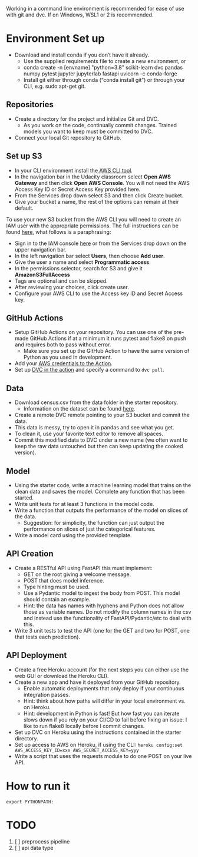 Working in a command line environment is recommended for ease of use with git and dvc. If on Windows, WSL1 or 2 is recommended.

# Environment Set up
* Download and install conda if you don’t have it already.
    * Use the supplied requirements file to create a new environment, or
    * conda create -n [envname] "python=3.8" scikit-learn dvc pandas numpy pytest jupyter jupyterlab fastapi uvicorn -c conda-forge
    * Install git either through conda (“conda install git”) or through your CLI, e.g. sudo apt-get git.

## Repositories

* Create a directory for the project and initialize Git and DVC.
   * As you work on the code, continually commit changes. Trained models you want to keep must be committed to DVC.
* Connect your local Git repository to GitHub.

## Set up S3

* In your CLI environment install the<a href="https://docs.aws.amazon.com/cli/latest/userguide/cli-chap-install.html" target="_blank"> AWS CLI tool</a>.
* In the navigation bar in the Udacity classroom select **Open AWS Gateway** and then click **Open AWS Console**. You will not need the AWS Access Key ID or Secret Access Key provided here.
* From the Services drop down select S3 and then click Create bucket.
* Give your bucket a name, the rest of the options can remain at their default.

To use your new S3 bucket from the AWS CLI you will need to create an IAM user with the appropriate permissions. The full instructions can be found <a href="https://docs.aws.amazon.com/IAM/latest/UserGuide/id_users_create.html#id_users_create_console" target="_blank">here</a>, what follows is a paraphrasing:

* Sign in to the IAM console <a href="https://console.aws.amazon.com/iam/" target="_blank">here</a> or from the Services drop down on the upper navigation bar.
* In the left navigation bar select **Users**, then choose **Add user**.
* Give the user a name and select **Programmatic access**.
* In the permissions selector, search for S3 and give it **AmazonS3FullAccess**
* Tags are optional and can be skipped.
* After reviewing your choices, click create user. 
* Configure your AWS CLI to use the Access key ID and Secret Access key.

## GitHub Actions

* Setup GitHub Actions on your repository. You can use one of the pre-made GitHub Actions if at a minimum it runs pytest and flake8 on push and requires both to pass without error.
   * Make sure you set up the GitHub Action to have the same version of Python as you used in development.
* Add your <a href="https://github.com/marketplace/actions/configure-aws-credentials-action-for-github-actions" target="_blank">AWS credentials to the Action</a>.
* Set up <a href="https://github.com/iterative/setup-dvc" target="_blank">DVC in the action</a> and specify a command to `dvc pull`.

## Data

* Download census.csv from the data folder in the starter repository.
   * Information on the dataset can be found <a href="https://archive.ics.uci.edu/ml/datasets/census+income" target="_blank">here</a>.
* Create a remote DVC remote pointing to your S3 bucket and commit the data.
* This data is messy, try to open it in pandas and see what you get.
* To clean it, use your favorite text editor to remove all spaces.
* Commit this modified data to DVC under a new name (we often want to keep the raw data untouched but then can keep updating the cooked version).

## Model

* Using the starter code, write a machine learning model that trains on the clean data and saves the model. Complete any function that has been started.
* Write unit tests for at least 3 functions in the model code.
* Write a function that outputs the performance of the model on slices of the data.
   * Suggestion: for simplicity, the function can just output the performance on slices of just the categorical features.
* Write a model card using the provided template.

## API Creation

* Create a RESTful API using FastAPI this must implement:
   * GET on the root giving a welcome message.
   * POST that does model inference.
   * Type hinting must be used.
   * Use a Pydantic model to ingest the body from POST. This model should contain an example.
    * Hint: the data has names with hyphens and Python does not allow those as variable names. Do not modify the column names in the csv and instead use the functionality of FastAPI/Pydantic/etc to deal with this.
* Write 3 unit tests to test the API (one for the GET and two for POST, one that tests each prediction).

## API Deployment

* Create a free Heroku account (for the next steps you can either use the web GUI or download the Heroku CLI).
* Create a new app and have it deployed from your GitHub repository.
   * Enable automatic deployments that only deploy if your continuous integration passes.
   * Hint: think about how paths will differ in your local environment vs. on Heroku.
   * Hint: development in Python is fast! But how fast you can iterate slows down if you rely on your CI/CD to fail before fixing an issue. I like to run flake8 locally before I commit changes.
* Set up DVC on Heroku using the instructions contained in the starter directory.
* Set up access to AWS on Heroku, if using the CLI: `heroku config:set AWS_ACCESS_KEY_ID=xxx AWS_SECRET_ACCESS_KEY=yyy`
* Write a script that uses the requests module to do one POST on your live API.




# How to run it
```shell script
export PYTHONPATH:
```

# TODO 

1. [ ] preprocess pipeline
2. [ ] api data type
